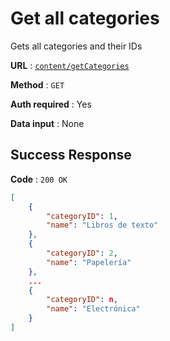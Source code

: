 # Get all categories

Gets all categories and their IDs

**URL** : [`content/getCategories`](../API/routes/content.js#L17)

**Method** : `GET`

**Auth required** : Yes

**Data input** : None

## Success Response

**Code** : `200 OK`

```json
[
    {
        "categoryID": 1,
        "name": "Libros de texto"
    },
    {
        "categoryID": 2,
        "name": "Papelería"
    },
    ...
    {
        "categoryID": n,
        "name": "Electrónica"
    }
]
```